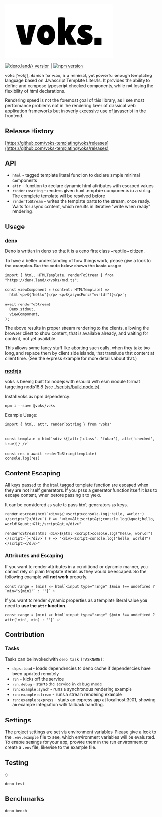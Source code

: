 ![voks](./docs/voks-logo.svg)

[![deno.land/x version](https://shield.deno.dev/x/voks)](https://deno.land/x/voks)
|
[![npm version](https://img.shields.io/npm/v/@voks/voks)](https://www.npmjs.com/package/@voks/voks)

voks [ˈvokʃ], danish for wax, is a minimal, yet powerful enough templating
language based on Javascript Template Literals. It provides the ability to
define and compose typescript checked components, while not losing the
flexibility of html declarations.

Rendering speed is not the foremost goal of this library, as I see most
performance problems not in the rendering layer of classical web application
frameworks but in overly excessive use of javascript in the frontend.

## Release History

[https://github.com/voks-templating/voks/releases](https://github.com/voks-templating/voks/releases)

## API

- `html` - tagged template literal function to declare simple minimal components
- `attr` - function to declare dynamic html attributes with escaped values
- `renderToString` - renders given html template components to a string. The
  complete template will be resolved before
- `renderToStream` - writes the template parts to the stream, once ready. Waits
  for async content, which results in iterative "write when ready" rendering.

## Usage

### [deno](https://deno.land)

Deno is written in deno so that it is a deno first class ~reptile~ citizen.

To have a better understanding of how things work, please give a look to the
examples. But the code below shows the basic usage:

```
import { html, HTMLTemplate, renderToStream } from "https://deno.land/x/voks/mod.ts";

const viewComponent = (content: HTMLTemplate) =>
  html`<p>${"hello"}</p> <p>${asyncFunc("world!")}</p>`;

await renderToStream(
  Deno.stdout,
  viewComponent,
);
```

The above results in proper stream rendering to the clients, allowing the
browser client to show content, that is available already, and waiting for
content, not yet available.

This allows some fancy stuff like aborting such calls, when they take too long,
and replace them by client side islands, that translude that content at client
time. (See the express example for more details about that.)

### [nodejs](https://nodejs.org/)

voks is beeing built for nodejs with esbuild with esm module format targeting
nodjs18.8 (see [./scripts/build.node.ts](./scripts/build.node.ts)).

Install voks as npm dependency:

```
npm i --save @voks/voks
```

Example Usage:

```
import { html, attr, renderToString } from 'voks'


const template = html`<div ${[attr('class', 'fubar'), attr('checked', true)]} />`

const res = await renderToString(template)
console.log(res)
```

## Content Escaping

All keys passed to the `html` tagged template function are escaped when they are
not itself generators. If you pass a generator function itself it has to escape
content, when before passing it to yield.

It can be considered as safe to pass `html` generators as keys.

```
renderToStream(html`<div>${"<script>console.log("hello, world!")</script>"}</div>`) # => "<div>&lt;script&gt;console.log(&quot;hello, world!&quot;)&lt;/script&gt;</div>"

renderToStream(html`<div>${html`<script>console.log("hello, world!")</script>`}</div>`) # => "<div><script>console.log("hello, world!")</script></div>"
```

### Attributes and Escaping

If you want to render attributes in a conditional or dynamic manner, you cannot
rely on plain template literals as they would be escaped. So the following
example will **not work** properly.

```
const range = (min) => html`<input type="range" ${min !== undefined ? `min="${min}"` : ''}` ⚡️
```

If you want to render dynamic properties as a template literal value you need to
**use the `attr` function**.

```
const range = (min) => html`<input type="range" ${min !== undefined ? attr('min', min) : ''}` ✅
```

## Contribution

### Tasks

Tasks can be invoked with `deno task [TASKNAME]`:

- `deps:load` - loads dependencies to deno cache if dependencies have been
  updated remotely
- `run` - kicks off the service
- `run:debug` - starts the service in debug mode
- `run:example:synch` - runs a synchronous rendering example
- `run:example:stream` - runs a stream rendering example
- `run:example:express` - starts an express app at localhost:3001, showing an
  example integration with fallback handling.

## Settings

The project settings are set via environment variables. Please give a look to
the `.env.example` file to see, which environment variables will be evaluated.
To enable settings for your app, provide them in the run environment or create a
`.env` file, likewise to the example file.

## Testing

:)

```
deno test
```

## Benchmarks

```
deno bench
```

